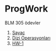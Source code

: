 # ProgWork

BLM 305 ödevler

1. [Sayaç](https://hamzacakmak.github.io/ProgWork/sayac.html)
2. [Dizi Operasyonları](https://hamzacakmak.github.io/ProgWork/array_operations.html)
3. [HW-1](https://hamzacakmak.github.io/ProgWork/HW1.html)
